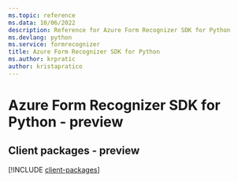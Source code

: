 ```yaml
---
ms.topic: reference
ms.data: 10/06/2022
description: Reference for Azure Form Recognizer SDK for Python
ms.devlang: python
ms.service: formrecognizer
title: Azure Form Recognizer SDK for Python
ms.author: krpratic
author: kristapratico
---
```

# Azure Form Recognizer SDK for Python - preview

## Client packages - preview
[!INCLUDE [client-packages](form-recognizer-client-index.md)]